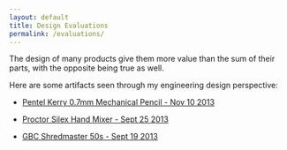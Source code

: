 ```yaml
---
layout: default
title: Design Evaluations
permalink: /evaluations/
---
```


The design of many products give them more value than the sum of their parts, with the opposite being true as well.

Here are some artifacts seen through my engineering design perspective:

 - [Pentel Kerry 0.7mm Mechanical Pencil - Nov 10 2013](pentelpencil/)

 - [Proctor Silex Hand Mixer - Sept 25 2013](handmixer/)
 
 - [GBC Shredmaster 50s - Sept 19 2013](shredder/)
 